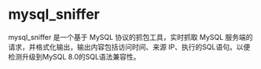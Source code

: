# mysql_sniffer
mysql_sniffer 是一个基于 MySQL 协议的抓包工具，实时抓取 MySQL 服务端的请求，并格式化输出，输出内容包括访问时间、来源 IP、执行的SQL语句。以便检测升级到MySQL 8.0的SQL语法兼容性。

